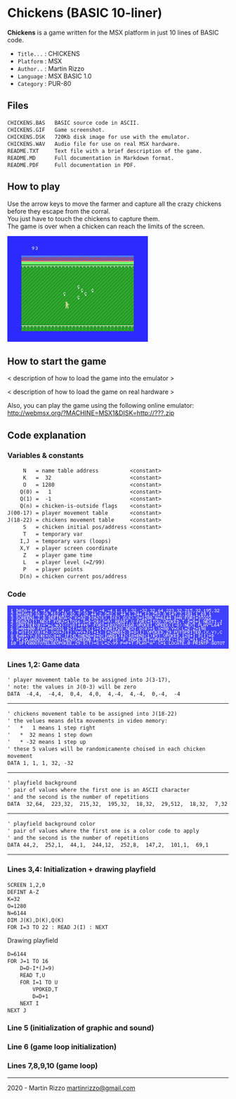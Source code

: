 Chickens (BASIC 10-liner)
=========================

**Chickens** is a game written for the MSX platform in just 10 lines of BASIC code.

* `Title...` : CHICKENS
* `Platform` : MSX
* `Author..` : Martin Rizzo
* `Language` : MSX BASIC 1.0
* `Category` : PUR-80

Files
-----

```
CHICKENS.BAS   BASIC source code in ASCII.
CHICKENS.GIF   Game screenshot.
CHICKENS.DSK   720Kb disk image for use with the emulator.
CHICKENS.WAV   Audio file for use on real MSX hardware.
README.TXT     Text file with a brief description of the game.
README.MD      Full documentation in Markdown format.
README.PDF     Full documentation in PDF.
```


How to play
-----------

Use the arrow keys to move the farmer and capture all the
crazy chickens before they escape from the corral.   
You just have to touch the chickens to capture them.   
The game is over when a chicken can reach the limits of the screen.

![CHICKENS](CHICKENS.GIF "The Chickens Game")


How to start the game
---------------------

< description of how to load the game into the emulator >

< description of how to load the game on real hardware >

Also, you can play the game using the following online emulator:   
http://webmsx.org/?MACHINE=MSX1&DISK=http://???.zip


Code explanation
----------------

### Variables & constants

```
     N   = name table address          <constant>
     K   =  32                         <constant>
     O   = 1280                        <constant>
    Q(0) =   1                         <constant>
    Q(1) =  -1                         <constant>
    Q(n) = chicken-is-outside flags    <constant>
J(00-17) = player movement table       <constant>
J(18-22) = chickens movement table     <constant>
     S   = chicken initial pos/address <constant>
     T   = temporary var
    I,J  = temporary vars (loops)
    X,Y  = player screen coordinate
     Z   = player game time
     L   = player level (=Z/99)
     P   = player points
    D(n) = chicken current pos/address
```
### Code

![Code](_i/code.gif)

### Lines 1,2: Game data

```
' player movement table to be assigned into J(3-17),
' note: the values in J(0-3) will be zero
DATA  -4,4,  -4,4,  0,4,  4,0,  4,-4,  4,-4,  0,-4,  -4
```
---
```
' chickens movement table to be assigned into J(18-22)  
' the velues means delta movements in video memory:
'   *   1 means 1 step right
'   *  32 means 1 step down
'   * -32 means 1 step up
' these 5 values will be randomicamente choised in each chicken movement
DATA 1, 1, 1, 32, -32
```
---
```  
' playfield background
' pair of values where the first one is an ASCII character
' and the second is the number of repetitions
DATA  32,64,  223,32,  215,32,  195,32,  18,32,  29,512,  18,32,  7,32
```    
---
```
' playfield background color
' pair of values where the first one is a color code to apply
' and the second is the number of repetitions
DATA 44,2,  252,1,  44,1,  244,12,  252,8,  147,2,  101,1,  69,1
```
---    

### Lines 3,4: Initialization + drawing playfield

    SCREEN 1,2,0
    DEFINT A-Z
    K=32
    O=1280
    N=6144
    DIM J(K),D(K),Q(K)
    FOR I=3 TO 22 : READ J(I) : NEXT
    
Drawing playfield
    
    D=6144
    FOR J=1 TO 16
        D=D-I*(J=9)
        READ T,U
        FOR I=1 TO U
            VPOKED,T
            D=D+1
        NEXT I
    NEXT J

### Line 5 (initialization of graphic and sound)

### Line 6 (game loop initialization)

### Lines 7,8,9,10 (game loop)





---

2020 - Martin Rizzo <martinrizzo@gmail.com>

